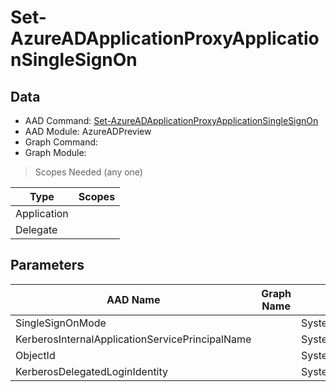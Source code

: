 # Set-AzureADApplicationProxyApplicationSingleSignOn

> 

## Data

+ AAD Command: [Set-AzureADApplicationProxyApplicationSingleSignOn](https://docs.microsoft.com/en-us/powershell/module/AzureADPreview/Set-AzureADApplicationProxyApplicationSingleSignOn)
+ AAD Module: AzureADPreview
+ Graph Command: []()
+ Graph Module: 

> Scopes Needed (any one)

|Type|Scopes|
|---|---|
|Application||
|Delegate||

## Parameters

|AAD Name|Graph Name|AAD Type|Graph Type|Infos|
|---|---|---|---|---|
|SingleSignOnMode||System.Nullable/Microsoft.Open.MSGraph.Model.OnPremisesPublishingSingleSignOnObject+SingleSignOnModeEnum|||
|KerberosInternalApplicationServicePrincipalName||System.String|||
|ObjectId||System.String|||
|KerberosDelegatedLoginIdentity||System.Nullable/Microsoft.Open.MSGraph.Model.OnPremisesPublishingKerberosSignOnSettingsObject+KerberosSignOnMappingAttributeTypeEnum|||

